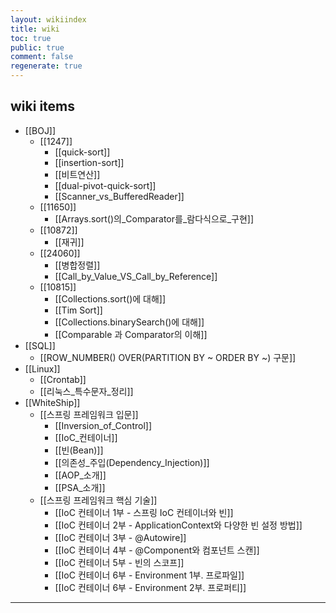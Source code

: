 ```yaml
---
layout: wikiindex
title: wiki
toc: true
public: true
comment: false
regenerate: true
---
```


## wiki items


* [[BOJ]]
  * [[1247]]
    * [[quick-sort]]
    * [[insertion-sort]]
    * [[비트연산]]
    * [[dual-pivot-quick-sort]]
    * [[Scanner_vs_BufferedReader]]
  * [[11650]]
    * [[Arrays.sort()의_Comparator를_람다식으로_구현]]
  * [[10872]]
    * [[재귀]]
  * [[24060]]
    * [[병합정렬]]
	* [[Call_by_Value_VS_Call_by_Reference]]
  * [[10815]]
    * [[Collections.sort()에 대해]]
	* [[Tim Sort]]
	* [[Collections.binarySearch()에 대해]]
	* [[Comparable 과 Comparator의 이해]]
* [[SQL]]
  * [[ROW_NUMBER() OVER(PARTITION BY ~ ORDER BY ~) 구문]]
* [[Linux]]
  * [[Crontab]]
  * [[리눅스_특수문자_정리]]
* [[WhiteShip]]
  * [[스프링 프레임워크 입문]]
  	* [[Inversion_of_Control]]
  	* [[IoC_컨테이너]]
  	* [[빈(Bean)]]
  	* [[의존성_주입(Dependency_Injection)]]
  	* [[AOP_소개]]
  	* [[PSA_소개]]
  * [[스프링 프레임워크 핵심 기술]]
  	* [[IoC 컨테이너 1부 - 스프링 IoC 컨테이너와 빈]]
  	* [[IoC 컨테이너 2부 - ApplicationContext와 다양한 빈 설정 방법]]
  	* [[IoC 컨테이너 3부 - @Autowire]]
  	* [[IoC 컨테이너 4부 - @Component와 컴포넌트 스캔]]
  	* [[IoC 컨테이너 5부 - 빈의 스코프]]
  	* [[IoC 컨테이너 6부 - Environment 1부. 프로파일]]
  	* [[IoC 컨테이너 6부 - Environment 2부. 프로퍼티]]

---